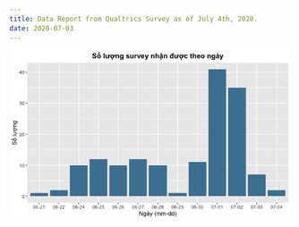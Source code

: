 ```yaml
---
title: Data Report from Qualtrics Survey as of July 4th, 2020.
date: 2020-07-03
---
```


![](assets/img/1.png)
